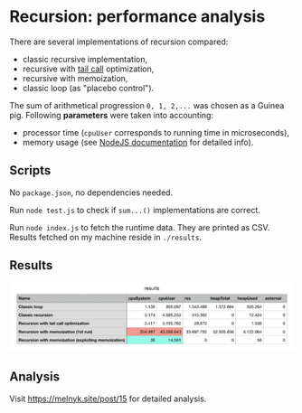 # Recursion: performance analysis

There are several implementations of recursion compared:

- classic recursive implementation,
- recursive with [tail call](https://en.wikipedia.org/wiki/Tail_call) optimization,
- recursive with memoization,
- classic loop (as "placebo control").

The sum of arithmetical progression `0, 1, 2,...` was chosen as a Guinea pig. Following **parameters** were taken into accounting:

- processor time (`cpuUser` corresponds to running time in microseconds),
- memory usage (see [NodeJS documentation](https://nodejs.org/api/process.html#process_process_memoryusage) for detailed info).

## Scripts

No `package.json`, no dependencies needed.

Run `node test.js` to check if `sum...()` implementations are correct.

Run `node index.js` to fetch the runtime data. They are printed as CSV. Results fetched on my machine reside in `./results`.

## Results

![results.png](./results/results.png)

## Analysis

Visit https://melnyk.site/post/15 for detailed analysis.
